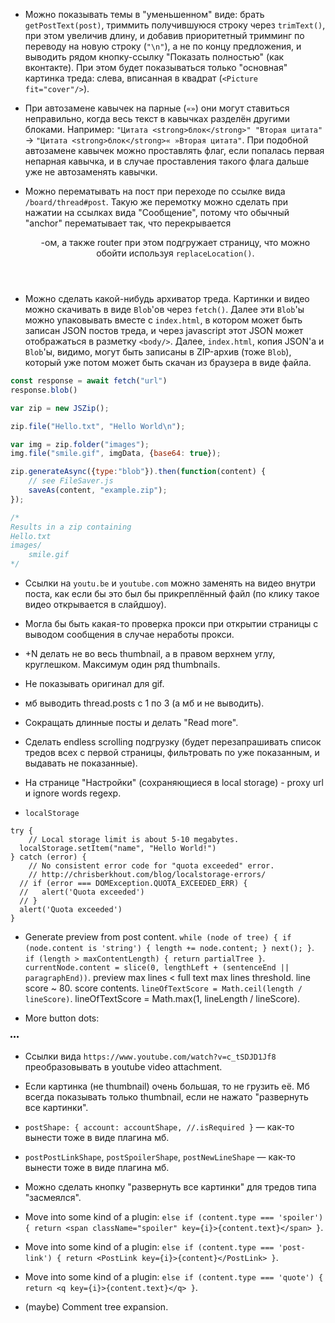 * Можно показывать темы в "уменьшенном" виде: брать `getPostText(post)`, триммить получившуюся строку через `trimText()`, при этом увеличив длину, и добавив приоритетный тримминг по переводу на новую строку (`"\n"`), а не по концу предложения, и выводить рядом кнопку-ссылку "Показать полностью" (как вконтакте). При этом будет показываться только "основная" картинка треда: слева, вписанная в квадрат (`<Picture fit="cover"/>`).

* При автозамене кавычек на парные (`«»`) они могут ставиться неправильно, когда весь текст в кавычках разделён другими блоками. Например: `"Цитата <strong>блок</strong>" "Вторая цитата"` -> `"Цитата <strong>блок</strong>« »Вторая цитата"`. При подобной автозамене кавычек можно проставлять флаг, если попалась первая непарная кавычка, и в случае проставления такого флага дальше уже не автозаменять кавычки.

* Можно перематывать на пост при переходе по ссылке вида `/board/thread#post`. Такую же перемотку можно сделать при нажатии на ссылках вида "Сообщение", потому что обычный "anchor" перематывает так, что перекрывается <Header/>-ом, а также router при этом подгружает страницу, что можно обойти используя `replaceLocation()`.

* Можно сделать какой-нибудь архиватор треда. Картинки и видео можно скачивать в виде `Blob`'ов через `fetch()`. Далее эти `Blob`'ы можно упаковывать вместе с `index.html`, в котором может быть записан JSON постов треда, и через javascript этот JSON может отображаться в разметку `<body/>`. Далее, `index.html`, копия JSON'а и `Blob`'ы, видимо, могут быть записаны в ZIP-архив (тоже `Blob`), который уже потом может быть скачан из браузера в виде файла.

```js
const response = await fetch("url")
response.blob()
```

```js
var zip = new JSZip();

zip.file("Hello.txt", "Hello World\n");

var img = zip.folder("images");
img.file("smile.gif", imgData, {base64: true});

zip.generateAsync({type:"blob"}).then(function(content) {
    // see FileSaver.js
    saveAs(content, "example.zip");
});

/*
Results in a zip containing
Hello.txt
images/
    smile.gif
*/
```

* Ссылки на `youtu.be` и `youtube.com` можно заменять на видео внутри поста, как если бы это был бы прикреплённый файл (по клику такое видео открывается в слайдшоу).

* Могла бы быть какая-то проверка прокси при открытии страницы с выводом сообщения в случае неработы прокси.

* +N делать не во весь thumbnail, а в правом верхнем углу, круглешком. Максимум один ряд thumbnails.

* Не показывать оригинал для gif.

* мб выводить thread.posts с 1 по 3 (а мб и не выводить).

* Сокращать длинные посты и делать "Read more".

* Сделать endless scrolling подгрузку (будет перезапрашивать список тредов всех с первой страницы, фильтровать по уже показанным, и выдавать не показанные).

* На странице "Настройки" (сохраняющиеся в local storage) - proxy url и ignore words regexp.

* `localStorage`

```
try {
	// Local storage limit is about 5-10 megabytes.
  localStorage.setItem("name", "Hello World!")
} catch (error) {
	// No consistent error code for "quota exceeded" error.
	// http://chrisberkhout.com/blog/localstorage-errors/
  // if (error === DOMException.QUOTA_EXCEEDED_ERR) {
  //   alert('Quota exceeded')
  // }
  alert('Quota exceeded')
}
```

* Generate preview from post content. `while (node of tree) { if (node.content is 'string') { length += node.content; } next(); }`. `if (length > maxContentLength) { return partialTree }`. `currentNode.content = slice(0, lengthLeft + (sentenceEnd || paragraphEnd))`. preview max lines < full text max lines threshold. line score ~ 80. score contents. `lineOfTextScore = Math.ceil(length / lineScore)`. lineOfTextScore = Math.max(1, lineLength / lineScore).

* More button dots:

<svg aria-label="Show options" class="octicon octicon-kebab-horizontal" viewBox="0 0 13 16" version="1.1" width="13" height="16" aria-hidden="true"><path fill-rule="evenodd" d="M1.5 9a1.5 1.5 0 1 0 0-3 1.5 1.5 0 0 0 0 3zm5 0a1.5 1.5 0 1 0 0-3 1.5 1.5 0 0 0 0 3zM13 7.5a1.5 1.5 0 1 1-3 0 1.5 1.5 0 0 1 3 0z"></path></svg>

* Ссылки вида `https://www.youtube.com/watch?v=c_tSDJD1Jf8` преобразовывать в youtube video attachment.

* Если картинка (не thumbnail) очень большая, то не грузить её. Мб всегда показывать только thumbnail, если не нажато "развернуть все картинки".

* `postShape: { account: accountShape, //.isRequired }` — как-то вынести тоже в виде плагина мб.

* `postPostLinkShape`, `postSpoilerShape`, `postNewLineShape` — как-то вынести тоже в виде плагина мб.

* Можно сделать кнопку "развернуть все картинки" для тредов типа "засмеялся".

* Move into some kind of a plugin: `else if (content.type === 'spoiler') { return <span className="spoiler" key={i}>{content.text}</span> }`.

* Move into some kind of a plugin: `else if (content.type === 'post-link') { return <PostLink key={i}>{content}</PostLink> }`.

* Move into some kind of a plugin: `else if (content.type === 'quote') { return <q key={i}>{content.text}</q> }`.

* (maybe) Comment tree expansion.